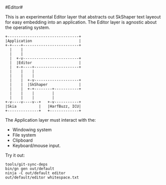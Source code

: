 #Editor#

This is an experimental Editor layer that abstracts out SkShaper text layeout
for easy embedding into an application.  The Editor layer is agnostic about the
operating system.

    +--------------------------------+
    |Application                     |
    +-+----+-------------------------+
      |    |
      |    |
      |  +-v-------------------------+
      |  |Editor                     |
      |  +-+----+--------------------+
      |    |    |
      |    |    |
      |    |  +-v--------------------+
      |    |  |SkShaper              |
      |    |  +-+--------+-----------+
      |    |    |        |
      |    |    |        |
    +-v----v----v--+   +-v-----------+
    |Skia          |   |HarfBuzz, ICU|
    +--------------+   +-------------+

The Application layer must interact with the:

  * Windowing system
  * File system
  * Clipboard
  * Keyboard/mouse input.

Try it out:

    tools/git-sync-deps
    bin/gn gen out/default
    ninja -C out/default editor
    out/default/editor whitespace.txt
